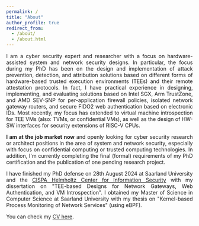 ```yaml
---
permalink: /
title: "About"
author_profile: true
redirect_from: 
  - /about/
  - /about.html
---
```


<head>
  <style>
      p {
          text-align: justify;
      }
  </style>
</head>

I am a cyber security expert and researcher with a focus on hardware-assisted system and network security designs.
In particular, the focus during my PhD has been on the design and implementation of attack prevention, detection, and attribution solutions based on different forms of hardware-based trusted execution environments (TEEs) and their remote attestation protocols.
In fact, I have practical experience in designing, implementing, and evaluating solutions based on Intel SGX, Arm TrustZone, and AMD SEV-SNP for per-application firewall policies, isolated network gateway routers, and secure FIDO2 web authentication based on electronic IDs.
Most recently, my focus has extended to virtual machine introspection for TEE VMs (also: TVMs, or confidential VMs), as well as the design of HW-SW interfaces for security extensions of RISC-V CPUs.


**I am at the job market now** and openly looking for cyber security research or architect positions in the area of system and network security, especially with focus on confidential computing or trusted computing technologies.
In addition, I'm currently completing the final (formal) requirements of my PhD certification and the publication of one pending research project.


I have finished my PhD defense on 28th August 2024 at Saarland University and the [CISPA Helmholtz Center for Information Security](https://cispa.de/en) with my dissertation on "TEE-based Designs for Network Gateways, Web Authentication, and VM Introspection".
I obtained my Master of Science in Computer Science at Saarland University with my thesis on "Kernel-based Process Monitoring of Network Services" (using eBPF).

You can check my [CV here](https://fa-schwarz.github.io/cv/).